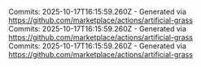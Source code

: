 Commits: 2025-10-17T16:15:59.260Z - Generated via https://github.com/marketplace/actions/artificial-grass
<br>
Commits: 2025-10-17T16:15:59.260Z - Generated via https://github.com/marketplace/actions/artificial-grass
<br>
Commits: 2025-10-17T16:15:59.260Z - Generated via https://github.com/marketplace/actions/artificial-grass
<br>
